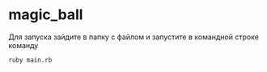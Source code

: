 # magic_ball

Для запуска зайдите в папку с файлом и запустите в командной строке команду
```
ruby main.rb
```
